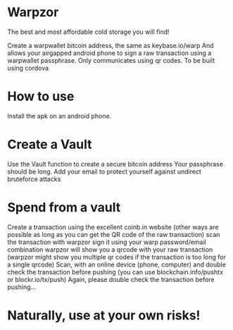 # Warpzor
The best and most affordable cold storage you will find!

Create a warpwallet bitcoin address, the same as keybase.io/warp
And allows your airgapped android phone to sign a raw transaction using a warpwallet passphrase.
Only communicates using qr codes.
To be built using cordova

# How to use

Install the apk on an android phone.

# Create a Vault

Use the Vault function to create a secure bitcoin address
Your passphrase should be long.
Add your email to protect yourself against undirect bruteforce attacks

# Spend from a vault

Create a transaction using the excellent coinb.in website (other ways are possible as long as you can get the QR code of the raw transaction)
scan the transaction with warpzor
sign it using your warp password/email combination
warpzor will show you a qrcode with your raw transaction (warpzor might show you multiple qr codes if the transaction is too long for a single qrcode)
Scan, with an online device (phone, computer) and double check the transaction before pushing (you can use blockchain.info/pushtx or blockr.io/tx/push)
Again, please double check the transaction before pushing...

# Naturally, use at your own risks!
